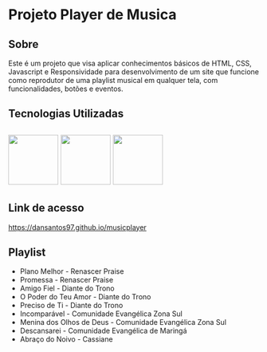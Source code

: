 # Projeto Player de Musica

<h2>Sobre</h2>

Este é um projeto que visa aplicar conhecimentos básicos de HTML, CSS, Javascript e Responsividade para desenvolvimento de um site que funcione como reprodutor de uma playlist musical em qualquer tela, com funcionalidades, botões e eventos.

<h2>Tecnologias Utilizadas<h2>
  
  <img width="100px" src="https://user-images.githubusercontent.com/85634326/129466078-52ab8e30-b728-4c3e-99f6-1f11ed42ecd6.png"> <img width="100px" src="https://user-images.githubusercontent.com/85634326/129466080-01002450-b2d7-4a54-a076-92c30b256f6f.png"> <img width="100px" src="https://user-images.githubusercontent.com/85634326/129466286-2b64b448-38b2-4e09-a06a-3eb0b5e5b662.png">
  
<h2>Link de acesso</h2>
  
  <a href="https://dansantos97.github.io/musicplayer">https://dansantos97.github.io/musicplayer</a>
  
<h2>Playlist</h2>
  <ul>
    <li>Plano Melhor - Renascer Praise</li>
    <li>Promessa - Renascer Praise</li>
    <li>Amigo Fiel - Diante do Trono</li>
    <li>O Poder do Teu Amor - Diante do Trono</li>
    <li>Preciso de Ti - Diante do Trono</li>
    <li>Incomparável - Comunidade Evangélica Zona Sul</li>
    <li>Menina dos Olhos de Deus - Comunidade Evangélica Zona Sul</li>
    <li>Descansarei - Comunidade Evangélica de Maringá</li>
    <li>Abraço do Noivo - Cassiane</li>
  </ul>
